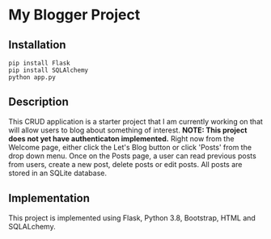 # My Blogger Project

## Installation
```
pip install Flask
pip install SQLAlchemy
python app.py

```
## Description

This CRUD application is a starter project that I am currently working on that will allow users to blog about something of interest. **NOTE: This project does not yet have authenticaton implemented.** Right now from the Welcome page, either click the Let's Blog button or click 'Posts' from the drop down menu. Once on the Posts page, a user can read previous posts from users, create a new post, delete posts or edit posts. All posts are stored in an SQLite database.

## Implementation

This project is implemented using Flask, Python 3.8, Bootstrap, HTML and SQLALchemy.
